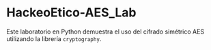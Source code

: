 # HackeoEtico-AES_Lab
Este laboratorio en Python demuestra el uso del cifrado simétrico AES utilizando la librería `cryptography`.
